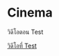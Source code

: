 # Cinema

วิดีโอตอน Test

[วิดีโอที่ Test](https://drive.google.com/file/d/1PQQv_5IOXYI--uG2lmsR7cjf5_tMrao2/view?usp=sharing)

